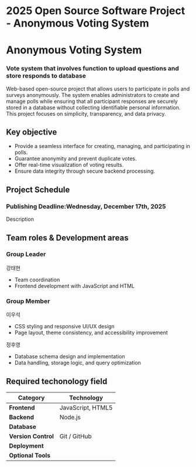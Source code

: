 # 2025 Open Source Software Project - Anonymous Voting System

# Anonymous Voting System

### Vote system that involves function to upload questions and store responds to database
Web-based open-source project that allows users to participate in polls and surveys anonymously. The system enables administrators to create and manage polls while ensuring that all participant responses are securely stored in a database without collecting identifiable personal information. This project focuses on simplicity, transparency, and data privacy.

## Key objective
- Provide a seamless interface for creating, managing, and participating in polls.
- Guarantee anonymity and prevent duplicate votes.
- Offer real-time visualization of voting results.
- Ensure data integrity through secure backend processing.

## Project Schedule
### **Publishing Deadline:Wednesday, December 17th, 2025**
Description

## Team roles & Development areas
### Group Leader
강태현
- Team coordination
- Frontend development with JavaScript and HTML

### Group Member
이우석
- CSS styling and responsive UI/UX design
- Page layout, theme consistency, and accessibility improvement

정후영
- Database schema design and implementation
- Data handling, storage logic, and query optimization

## Required techonology field
| Category            | Technology                                                                        |
| ------------------- | --------------------------------------------------------------------------------- |
| **Frontend**        | JavaScript, HTML5                                                                 |
| **Backend**         | Node.js                                                                           |
| **Database**        |                                                                                   |
| **Version Control** | Git / GitHub                                                                      |
| **Deployment**      |                                                                                   |
| **Optional Tools**  |                                                                                   |
